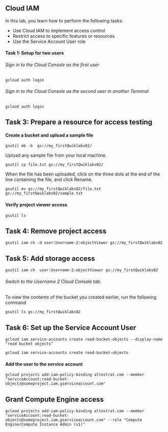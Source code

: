 ## Cloud IAM

In this lab, you learn how to perform the following tasks:

* Use Cloud IAM to implement access control
* Restrict access to specific features or resources
* Use the Service Account User role

#### Task 1: Setup for two users

###### Sign in to the Cloud Console as the first user

    gcloud auth login

###### Sign in to the Cloud Console as the second user in another Terminal 

    gcloud auth login

## Task 3: Prepare a resource for access testing

#### Create a bucket and upload a sample file

    gsutil mb -b  gs://my_firstQwiklabs02/

Upload any sample file from your local machine.

    gsutil cp file.txt gs://my_firstQwiklabs02/

When the file has been uploaded, click on the three dots at the end of the line containing the file, and click Rename.

    gsutil mv gs://my_firstQwiklabs02/file.txt gs://my_firstQwiklabs02/sample.txt

#### Verify project viewer access

    gsutil ls

## Task 4: Remove project access

    gsutil iam ch -d user:Username-2:objectViewer gs://my_firstQwiklabs02

## Task 5: Add storage access

    gsutil iam ch  user:Username-2:objectViewer gs://my_firstQwiklabs02

###### Switch to the Username 2 Cloud Console tab.

To view the contents of the bucket you created earlier, run the following command

    gsutil ls gs://my_firstQwiklabs02

## Task 6: Set up the Service Account User

    gcloud iam service-accounts create read-bucket-objects --display-name "read bucket objects"

    gcloud iam service-accounts create read-bucket-objects 

#### Add the user to the service account

    gcloud projects add-iam-policy-binding altostrat.com --member "serviceAccount:read-bucket-objects@someproject.iam.gserviceaccount.com"

## Grant Compute Engine access

    gcloud projects add-iam-policy-binding altostrat.com --member "serviceAccount:read-bucket-objects@someproject.iam.gserviceaccount.com" --role "Compute Engine/Compute Instance Admin (v1)" 
